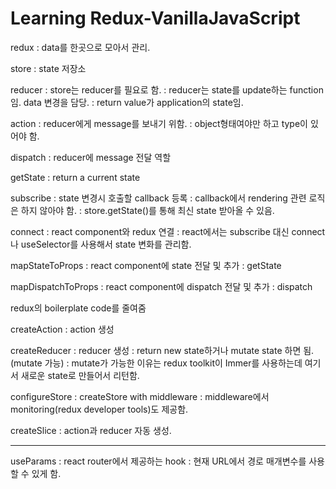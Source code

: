 # Learning Redux-VanillaJavaScript

<Redux>

redux
: data를 한곳으로 모아서 관리.

store
: state 저장소

reducer
: store는 reducer를 필요로 함.
: reducer는 state를 update하는 function임. data 변경을 담당.
: return value가 application의 state임.

action
: reducer에게 message를 보내기 위함.
: object형태여야만 하고 type이 있어야 함.

dispatch
: reducer에 message 전달 역할

getState
: return a current state

subscribe
: state 변경시 호출할 callback 등록
: callback에서 rendering 관련 로직은 하지 않아야 함.
: store.getState()를 통해 최신 state 받아올 수 있음.

connect
: react component와 redux 연결
: react에서는 subscribe 대신 connect나 useSelector를 사용해서 state 변화를 관리함.

mapStateToProps
: react component에 state 전달 및 추가
: getState

mapDispatchToProps
: react component에 dispatch 전달 및 추가
: dispatch

<Redux-toolkit>
redux의 boilerplate code를 줄여줌

createAction
: action 생성

createReducer
: reducer 생성
: return new state하거나 mutate state 하면 됨.(mutate 가능)
: mutate가 가능한 이유는 redux toolkit이 Immer를 사용하는데 여기서 새로운 state로 만들어서 리턴함.

configureStore
: createStore with middleware
: middleware에서 monitoring(redux developer tools)도 제공함.

createSlice
: action과 reducer 자동 생성.

---

<React>

useParams
: react router에서 제공하는 hook
: 현재 URL에서 경로 매개변수를 사용할 수 있게 함.
